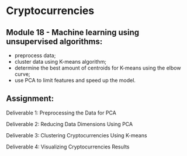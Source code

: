 # Cryptocurrencies

## Module 18 - Machine learning using unsupervised algorithms: 
* preprocess data;
* cluster data using K-means algorithm;
* determine the best amount of centroids for K-means using the elbow curve; 
* use PCA to limit features and speed up the model.

## Assignment:

Deliverable 1: Preprocessing the Data for PCA

Deliverable 2: Reducing Data Dimensions Using PCA

Deliverable 3: Clustering Cryptocurrencies Using K-means

Deliverable 4: Visualizing Cryptocurrencies Results
